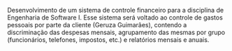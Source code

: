 Desenvolvimento de um sistema de controle financeiro para a disciplina de Engenharia de Software I.
Esse sistema será voltado ao controle de gastos pessoais por parte da cliente (Geruza Guimarães), contendo a discriminação das despesas mensais, agrupamento das mesmas por grupo (funcionários, telefones, impostos, etc.) e relatórios mensais e anuais.